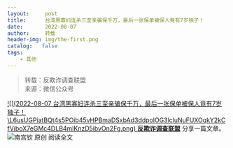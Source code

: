 ```yaml
---
layout:     post
title:      台湾黑寡妇连杀三至亲骗保千万，最后一张保单被保人竟有7岁独子！
date:       2022-08-07
author:     转载
header-img: img/the-first.png
catalog:   false
tags:
    - 其他
---
```


<blockquote><p>转载：反欺诈调查联盟<br>
来源：微信公众号</p></blockquote>

[![](2022-08-07
台湾黑寡妇连杀三至亲骗保千万，最后一张保单被保人竟有7岁独子！\\L6usUGPiatBQt4s5POib45vHPBmaDSxbAd3ddpolOG3lcluNuFUXOqkY2kCfViboX7eGMc4DLB4mlKnzD5ibvOn2Fg.png)
**反欺诈调查联盟**](javascript:;)
分享一篇文章。
![](http://wx.qlogo.cn/mmhead/Q3auHgzwzM7sReKVNV3cvFygs6pFxthdVozxsyibD7egWpJTnAlXrqQ/0)南宫钦
原创
阅读全文
